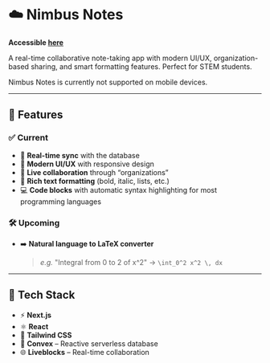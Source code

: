 # ☁️ Nimbus Notes  
**Accessible [here](https://nimbus-notes-seven.vercel.app/welcome)**

A real-time collaborative note-taking app with modern UI/UX, organization-based sharing, and smart formatting features. Perfect for STEM students.

Nimbus Notes is currently not supported on mobile devices.

---

## 🚀 Features

### ✅ Current
- 🔄 **Real-time sync** with the database  
- 🎨 **Modern UI/UX** with responsive design  
- 👥 **Live collaboration** through “organizations”  
- 📝 **Rich text formatting** (bold, italic, lists, etc.)  
- 💻 **Code blocks** with automatic syntax highlighting for most programming languages  

### 🛠️ Upcoming
- ➡️ **Natural language to LaTeX converter**  
  > _e.g._ "Integral from 0 to 2 of x^2" → `\int_0^2 x^2 \, dx`
---

## 🧰 Tech Stack
- ⚡ **Next.js**
- ⚛️ **React**
- 💅 **Tailwind CSS**
- 🔗 **Convex** – Reactive serverless database  
- 🌐 **Liveblocks** – Real-time collaboration

